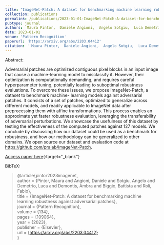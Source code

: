 ```yaml
---
title: "ImageNet-Patch: A dataset for benchmarking machine learning robustness against adversarial patches"
collection: publications
permalink: /publications/2023-01-01-ImageNet-Patch-A-dataset-for-benchmarking-machine-learning-robustness-against-adversarial-patches
pubtype: journal
authors:  Maura Pintor,  Daniele Angioni,  Angelo Sotgiu,  Luca Demetrio,  Ambra Demontis,  Battista Biggio,  Fabio Roli
date: 2023-01-01
venue: 'Pattern Recognition'
paperurl: 'https://arxiv.org/abs/2203.04412'
citation: ' Maura Pintor,  Daniele Angioni,  Angelo Sotgiu,  Luca Demetrio,  Ambra Demontis,  Battista Biggio,  Fabio Roli, &quot;ImageNet-Patch: A dataset for benchmarking machine learning robustness against adversarial patches.&quot; Pattern Recognition, 2023.'
---
```

Abstract:

Adversarial patches are optimized contiguous pixel blocks in an input image that cause a machine-learning model to misclassify it. However, their optimization is computationally demanding, and requires careful hyperparameter tuning, potentially leading to suboptimal robustness evaluations. To overcome these issues, we propose ImageNet-Patch, a dataset to benchmark machine- learning models against adversarial patches. It consists of a set of patches, optimized to generalize across different models, and readily applicable to ImageNet data after preprocessing them with affine transformations. This process enables an approximate yet faster robustness evaluation, leveraging the transferability of adversarial perturbations. We showcase the usefulness of this dataset by testing the effectiveness of the computed patches against 127 models. We conclude by discussing how our dataset could be used as a benchmark for robustness, and how our methodology can be generalized to other domains. We open source our dataset and evaluation code at https://github.com/pralab/ImageNet-Patch.

[Access paper here](https://arxiv.org/abs/2203.04412){:target="_blank"}

BibTeX: 
>@article{pintor2023imagenet,<br>    author = {Pintor, Maura and Angioni, Daniele and Sotgiu, Angelo and Demetrio, Luca and Demontis, Ambra and Biggio, Battista and Roli, Fabio},<br>    title = {ImageNet-Patch: A dataset for benchmarking machine learning robustness against adversarial patches},<br>    journal = {Pattern Recognition},<br>    volume = {134},<br>    pages = {109064},<br>    year = {2023},<br>    publisher = {Elsevier},<br>    url = {https://arxiv.org/abs/2203.04412}<br>}<br>